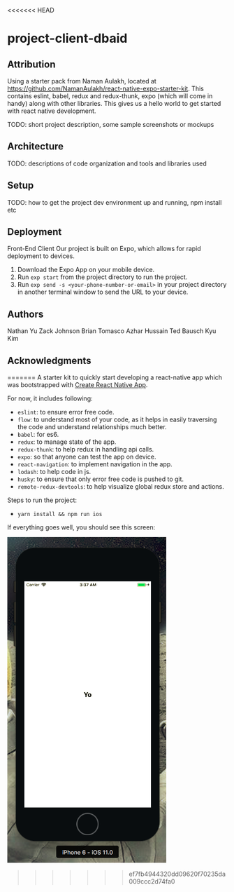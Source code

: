 <<<<<<< HEAD
# project-client-dbaid

## Attribution

Using a starter pack from Naman Aulakh, located at https://github.com/NamanAulakh/react-native-expo-starter-kit.
This contains eslint, babel, redux and redux-thunk, expo (which will come in handy)
along with other libraries. This gives us a hello world to get started with react native
development. 

TODO: short project description, some sample screenshots or mockups

## Architecture

TODO:  descriptions of code organization and tools and libraries used

## Setup

TODO: how to get the project dev environment up and running, npm install etc

## Deployment

Front-End Client
Our project is built on Expo, which allows for rapid deployment to devices. 
1. Download the Expo App on your mobile device.
2. Run `exp start` from the project directory to run the project.
3. Run `exp send -s <your-phone-number-or-email>` in your project directory in another terminal window to send the URL to your device.

## Authors

Nathan Yu
Zack Johnson
Brian Tomasco
Azhar Hussain
Ted Bausch
Kyu Kim

## Acknowledgments

=======
A starter kit to quickly start developing a react-native app which was bootstrapped with [Create React Native App](https://github.com/react-community/create-react-native-app).

For now, it includes following:
* `eslint`: to ensure error free code.
* `flow`: to understand most of your code, as it helps in easily traversing the code and understand relationships much better.
* `babel`: for es6.
* `redux`: to manage state of the app.
* `redux-thunk`: to help redux in handling api calls.
* `expo`: so that anyone can test the app on device.
* `react-navigation`: to implement navigation in the app.
* `lodash`: to help code in js.
* `husky`: to ensure that only error free code is pushed to git.
* `remote-redux-devtools`: to help visualize global redux store and actions.

Steps to run the project:
* `yarn install && npm run ios`  

If everything goes well, you should see this screen:  

![alt text](/assets/yo.png?raw=true "Main Screen")
>>>>>>> ef7fb4944320dd09620f70235da009ccc2d74fa0
